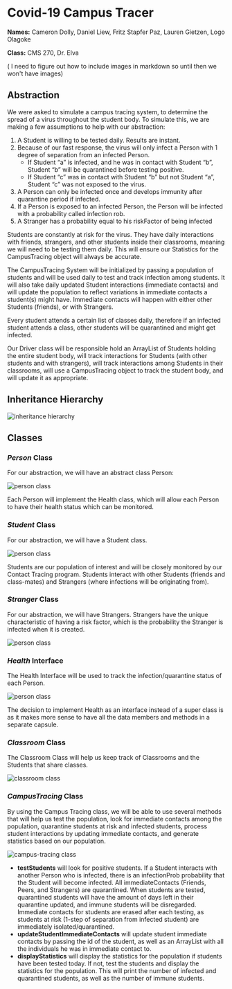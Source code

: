 # Covid-19 Campus Tracer

**Names:** Cameron Dolly, Daniel Liew, Fritz Stapfer Paz, Lauren Gietzen, Logo Olagoke

**Class:** CMS 270, Dr. Elva

( I need to figure out how to include images in markdown so until then we won't have images)

## Abstraction

We were asked to simulate a campus tracing system, to determine the spread of a virus throughout the student body. To simulate this, we are making a few assumptions to help with our abstraction:

1. A Student is willing to be tested daily. Results are instant.
2. Because of our fast response, the virus will only infect a Person with 1 degree of separation from an infected Person.
   - If Student “a” is infected, and he was in contact with Student “b”, Student “b” will be quarantined before testing positive.
   - If Student “c” was in contact with Student “b” but not Student “a”, Student “c” was not exposed to the virus.
3. A Person can only be infected once and develops immunity after quarantine period if infected.
4. If a Person is exposed to an infected Person, the Person will be infected with a probability called infection rob.
5. A Stranger has a probability equal to his riskFactor of being infected

Students are constantly at risk for the virus. They have daily interactions with friends, strangers, and other students inside their classrooms, meaning we will need to be testing them daily. This will ensure our Statistics for the CampusTracing object will always be accurate.

The CampusTracing System will be initialized by passing a population of students and will be used daily to test and track infection among students. It will also take daily updated Student interactions (immediate contacts) and will update the population to reflect variations in immediate contacts a student(s) might have. Immediate contacts will happen with either other Students (friends), or with Strangers.

Every student attends a certain list of classes daily, therefore if an infected student attends a class, other students will be quarantined and might get infected.

Our Driver class will be responsible hold an ArrayList of Students holding the entire student body, will track interactions for Students (with other students and with strangers), will track interactions among Students in their classrooms, will use a CampusTracing object to track the student body, and will update it as appropriate.

## Inheritance Hierarchy

![inheritance hierarchy](./screenshots/umls/inheritance-heirarchy.png)

## Classes

### _Person_ Class

For our abstraction, we will have an abstract class Person:

![person class](./screenshots/umls/person.png)

Each Person will implement the Health class, which will allow each Person to have their health status which can be monitored.

### _Student_ Class

For our abstraction, we will have a Student class.

![person class](./screenshots/umls/student.png)

Students are our population of interest and will be closely monitored by our Contact Tracing program. Students interact with other Students (friends and class-mates) and Strangers (where infections will be originating from).

### _Stranger_ Class

For our abstraction, we will have Strangers. Strangers have the unique characteristic of having a risk factor, which is the probability the Stranger is infected when it is created.

![person class](./screenshots/umls/stranger.png)

### _Health_ Interface

The Health Interface will be used to track the infection/quarantine status of each Person.

![person class](./screenshots/umls/health.png)

The decision to implement Health as an interface instead of a super class is as it makes more sense to have all the data members and methods in a separate capsule.

### _Classroom_ Class

The Classroom Class will help us keep track of Classrooms and the Students that share classes.

![classroom class](./screenshots/umls/classroom.png)

### _CampusTracing_ Class

By using the Campus Tracing class, we will be able to use several methods that will help us test the population, look for immediate contacts among the population, quarantine students at risk and infected students, process student interactions by updating immediate contacts, and generate statistics based on our population.

![campus-tracing class](./screenshots/umls/campus-tracing.png)

- **testStudents** will look for positive students. If a Student interacts with another Person who is infected, there is an infectionProb probability that the Student will become infected. All immediateContacts (Friends, Peers, and Strangers) are quarantined. When students are tested, quarantined students will have the amount of days left in their quarantine updated, and immune students will be disregarded. Immediate contacts for students are erased after each testing, as students at risk (1-step of separation from infected student) are immediately isolated/quarantined.
- **updateStudentImmediateContacts** will update student immediate contacts by passing the id of the student, as well as an ArrayList<Person> with all the individuals he was in immediate contact to.
- **displayStatistics** will display the statistics for the population if students have been tested today. If not, test the students and display the statistics for the population. This will print the number of infected and quarantined students, as well as the number of immune students.

